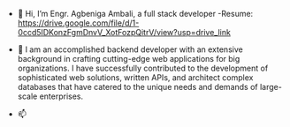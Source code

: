 - 👋 Hi, I’m Engr. Agbeniga Ambali, a full stack developer
-Resume: https://drive.google.com/file/d/1-0ccd5IDKonzFgmDnvV_XotFozpQitrV/view?usp=drive_link
- 💞️ I am an accomplished backend developer with an extensive background in crafting cutting-edge web applications for big organizations. I have successfully contributed to the development of sophisticated web solutions, written APIs, and architect complex databases that have catered to the unique needs and demands of large-scale enterprises. 

- 📫
<!---
PROF-OLALINK/PROF-OLALINK is a ✨ special ✨ repository because its `README.md` (this file) appears on your GitHub profile.
You can click the Preview link to take a look at your changes.
--->

